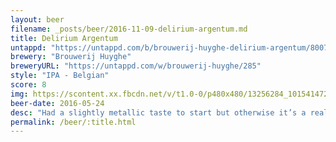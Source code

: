 ```yaml
---
layout: beer
filename: _posts/beer/2016-11-09-delirium-argentum.md
title: Delirium Argentum
untappd: "https://untappd.com/b/brouwerij-huyghe-delirium-argentum/800757"
brewery: "Brouwerij Huyghe"
breweryURL: "https://untappd.com/w/brouwerij-huyghe/285"
style: "IPA - Belgian"
score: 8
img: https://scontent.xx.fbcdn.net/v/t1.0-0/p480x480/13256284_10154147274343745_1195107616388760793_n.jpg?oh=b08f567a5e89c41e023576e4383af0a9&oe=590C208C
beer-date: 2016-05-24
desc: "Had a slightly metallic taste to start but otherwise it’s a really clean and crisp beer. Much milder in taste than other Belgian beers. I’m beginning to get the feeling that Belgian IPAs don’t have the hop profile that I expect"
permalink: /beer/:title.html
---
```

